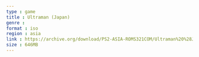 ```yaml
---
type : game
title : Ultraman (Japan)
genre : 
format : iso
region : asia
link : https://archive.org/download/PS2-ASIA-ROMS321COM/Ultraman%20%28Japan%29.7z
size : 646MB
---
```

